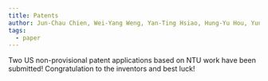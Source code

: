 ```yaml
---
title: Patents
author: Jun-Chau Chien, Wei-Yang Weng, Yan-Ting Hsiao, Hung-Yu Hou, Yun-Chun Su, Shu-Yan Chuang
tags:
  - paper
---
```


Two US non-provisional patent applications based on NTU work have been submitted! Congratulation to the inventors and best luck!
